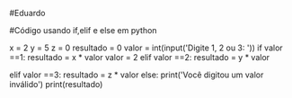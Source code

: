 #Eduardo

#Código usando if,elif e else em python 

x = 2
y = 5
z = 0
resultado = 0
valor = int(input('Digite 1, 2 ou 3: '))
if valor ==1:
   resultado = x * valor
   valor = 2
elif valor ==2:
   resultado = y * valor

elif valor ==3:
   resultado = z * valor
else:
   print('Você digitou um valor inválido')
print(resultado)
